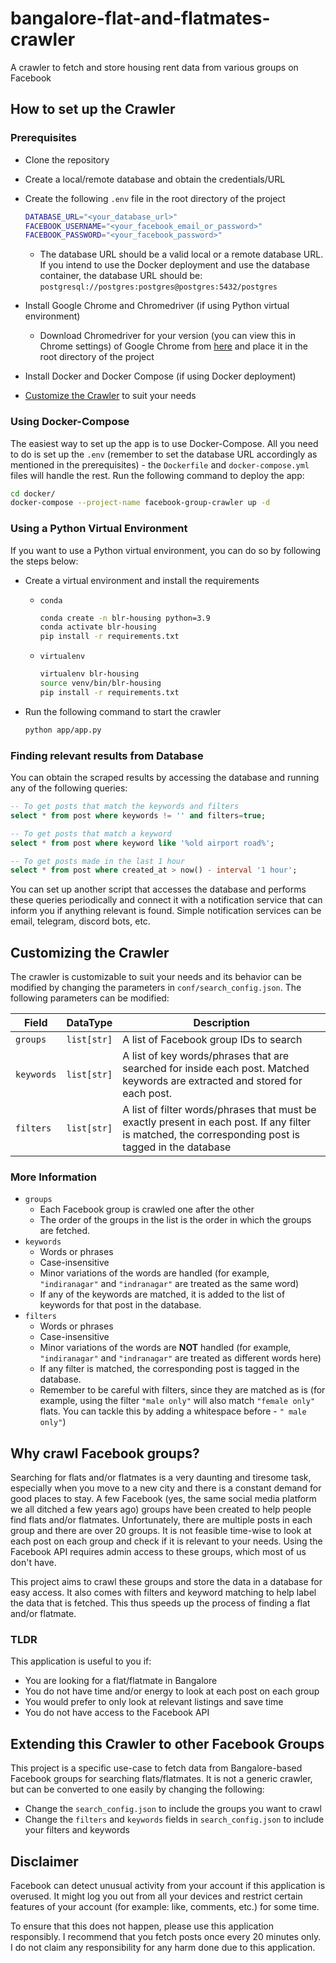 # bangalore-flat-and-flatmates-crawler

A crawler to fetch and store housing rent data from various groups on Facebook

## How to set up the Crawler

### Prerequisites

- Clone the repository
- Create a local/remote database and obtain the credentials/URL
- Create the following `.env` file in the root directory of the project

    ```bash
    DATABASE_URL="<your_database_url>"
    FACEBOOK_USERNAME="<your_facebook_email_or_password>"
    FACEBOOK_PASSWORD="<your_facebook_password>"
    ```
    - The database URL should be a valid local or a remote database URL. If you intend to use the Docker deployment and use the database container, the database URL should be: `postgresql://postgres:postgres@postgres:5432/postgres`
- Install Google Chrome and Chromedriver (if using Python virtual environment)
    - Download Chromedriver for your version (you can view this in Chrome settings) of Google Chrome from [here](https://chromedriver.chromium.org/downloads) and place it in the root directory of the project
- Install Docker and Docker Compose (if using Docker deployment)
- [Customize the Crawler](#customizing-the-crawler) to suit your needs

### Using Docker-Compose

The easiest way to set up the app is to use Docker-Compose. All you need to do is set up the `.env` (remember to set the database URL accordingly as mentioned in the prerequisites) - the `Dockerfile` and `docker-compose.yml` files will handle the rest. Run the following command to deploy the app:

```bash
cd docker/
docker-compose --project-name facebook-group-crawler up -d
 ```

### Using a Python Virtual Environment

If you want to use a Python virtual environment, you can do so by following the steps below:

- Create a virtual environment and install the requirements
    - `conda`
        ```bash
        conda create -n blr-housing python=3.9
        conda activate blr-housing
        pip install -r requirements.txt
        ```

    - `virtualenv`   
        ```bash
        virtualenv blr-housing
        source venv/bin/blr-housing
        pip install -r requirements.txt
        ```
- Run the following command to start the crawler
    ```bash
    python app/app.py
    ```

### Finding relevant results from Database

You can obtain the scraped results by accessing the database and running any of the following queries:
```sql
-- To get posts that match the keywords and filters
select * from post where keywords != '' and filters=true; 

-- To get posts that match a keyword
select * from post where keyword like '%old airport road%';

-- To get posts made in the last 1 hour
select * from post where created_at > now() - interval '1 hour';

```

You can set up another script that accesses the database and performs these queries periodically and connect it with a notification service that can inform you if anything relevant is found. Simple notification services can be email, telegram, discord bots, etc.

## Customizing the Crawler

The crawler is customizable to suit your needs and its behavior can be modified by changing the parameters in `conf/search_config.json`. The following parameters can be modified:

| Field    	| DataType  	| Description                                                                                                                                  	|
|----------	|-----------	|----------------------------------------------------------------------------------------------------------------------------------------------	|
| `groups`   	| `list[str]`	| A list of Facebook group IDs to search                                                                                                       	|
| `keywords` 	| `list[str]` 	| A list of key words/phrases that are searched for inside each post. Matched keywords are extracted and stored for each post.                   	|
| `filters`  	| `list[str]` 	| A list of filter words/phrases that must be exactly present in each post. If any filter is matched, the corresponding post is tagged in the database 	|

### More Information

- `groups`
    - Each Facebook group is crawled one after the other
    - The order of the groups in the list is the order in which the groups are fetched.
- `keywords`
    - Words or phrases
    - Case-insensitive
    - Minor variations of the words are handled (for example, `"indiranagar"` and `"indranagar"` are treated as the same word)
    - If any of the keywords are matched, it is added to the list of keywords for that post in the database.
- `filters`
    - Words or phrases
    - Case-insensitive
    - Minor variations of the words are **NOT** handled (for example, `"indiranagar"` and `"indranagar"` are treated as different words here)
    - If any filter is matched, the corresponding post is tagged in the database.
    - Remember to be careful with filters, since they are matched as is (for example, using the filter `"male only"` will also match `"female only"` flats. You can tackle this by adding a whitespace before - `" male only"`)

## Why crawl Facebook groups?

Searching for flats and/or flatmates is a very daunting and tiresome task, especially when you move to a new city and there is a constant demand for good places to stay. A few Facebook (yes, the same social media platform we all ditched a few years ago) groups have been created to help people find flats and/or flatmates. Unfortunately, there are multiple posts in each group and there are over 20 groups. It is not feasible time-wise to look at each post on each group and check if it is relevant to your needs. Using the Facebook API requires admin access to these groups, which most of us don't have.

This project aims to crawl these groups and store the data in a database for easy access. It also comes with filters and keyword matching to help label the data that is fetched. This thus speeds up the process of finding a flat and/or flatmate.

### TLDR

This application is useful to you if:
- You are looking for a flat/flatmate in Bangalore
- You do not have time and/or energy to look at each post on each group
- You would prefer to only look at relevant listings and save time
- You do not have access to the Facebook API

## Extending this Crawler to other Facebook Groups

This project is a specific use-case to fetch data from Bangalore-based Facebook groups for searching flats/flatmates. It is not a generic crawler, but can be converted to one easily by changing the following:

- Change the `search_config.json` to include the groups you want to crawl
- Change the `filters` and `keywords` fields in `search_config.json` to include your filters and keywords

## Disclaimer

Facebook can detect unusual activity from your account if this application is overused. It might log you out from all your devices and restrict certain features of your account (for example: like, comments, etc.) for some time. 

To ensure that this does not happen, please use this application responsibly. I recommend that you fetch posts once every 20 minutes only. I do not claim any responsibility for any harm done due to this application.